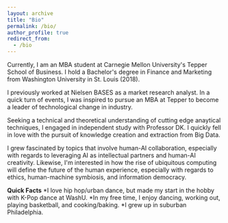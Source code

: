 ```yaml
---
layout: archive
title: "Bio"
permalink: /bio/
author_profile: true
redirect_from:
  - /bio
---
```

Currently, I am an MBA student at Carnegie Mellon University's Tepper School of Business.
I hold a Bachelor's degree in Finance and Marketing from Washington University in St. Louis (2018). 

I previously worked at Nielsen BASES as a market research analyst.
In a quick turn of events, I was inspired to pursue an MBA at Tepper to become a leader of technological change in industry.

Seeking a technical and theoretical understanding of cutting edge anaytical techniques, I engaged in independent study with Professor DK.
I quickly fell in love with the pursuit of knowledge creation and extraction from Big Data.

I grew fascinated by topics that involve human-AI collaboration, especially with regards to leveraging AI as intellectual partners and human-AI creativity.
Likewise, I'm interested in how the rise of ubiquitous computing will define the future of the human experience, especially with regards to ethics, human-machine symbiosis, and information democracy.

**Quick Facts**
*I love hip hop/urban dance, but made my start in the hobby with K-Pop dance at WashU.
*In my free time, I enjoy dancing, working out, playing basketball, and cooking/baking.
*I grew up in suburban Philadelphia.
